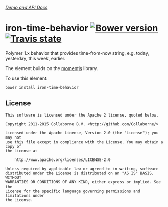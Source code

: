 _[Demo and API Docs](http://collaborne.github.io/iron-time-behavior)_


iron-time-behavior [![Bower version](https://badge.fury.io/bo/iron-time-behavior.svg)](http://badge.fury.io/bo/iron-time-behavior) [![Travis state](https://travis-ci.org/Collaborne/iron-time-behavior.svg?branch=master)](https://travis-ci.org/Collaborne/iron-time-behavior)
=========

Polymer 1.x behavior that provides time-from-now string, e.g. today, yesterday, this week, earlier.

The element builds on the [momentjs](http://momentjs.com) library.

To use this element:

`bower install iron-time-behavior`


## License

    This software is licensed under the Apache 2 license, quoted below.

    Copyright 2011-2015 Collaborne B.V. <http://github.com/Collaborne/>

    Licensed under the Apache License, Version 2.0 (the "License"); you may not
    use this file except in compliance with the License. You may obtain a copy of
    the License at

        http://www.apache.org/licenses/LICENSE-2.0

    Unless required by applicable law or agreed to in writing, software
    distributed under the License is distributed on an "AS IS" BASIS, WITHOUT
    WARRANTIES OR CONDITIONS OF ANY KIND, either express or implied. See the
    License for the specific language governing permissions and limitations under
    the License.
